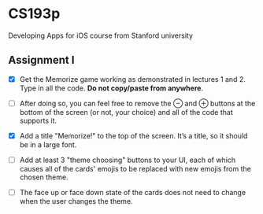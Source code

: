 # CS193p
Developing Apps for iOS course from Stanford university

## Assignment I

- [x] Get the Memorize game working as demonstrated in lectures 1 and 2. Type in all the
code. **Do not copy/paste from anywhere**.

- [ ] After doing so, you can feel free to remove the ⊖ and ⊕ buttons at the bottom of the
screen (or not, your choice) and all of the code that supports it.

- [x] Add a title "Memorize!" to the top of the screen. It’s a title, so it should be in a large
font.

- [ ] Add at least 3 "theme choosing" buttons to your UI, each of which causes all of the
cards' emojis to be replaced with new emojis from the chosen theme.

- [ ] The face up or face down state of the cards does not need to change when the user
changes the theme.
